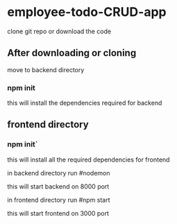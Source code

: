 # employee-todo-CRUD-app

clone git repo or download the code 

## After downloading or cloning

move to backend directory 

### npm init

this will install the dependencies required for backend

## frontend directory

### npm init`

this will install all the required dependencies for frontend

in backend directory run 
#nodemon

this will start backend on 8000 port

in frontend directory run #npm start

this will start frontend on 3000 port
